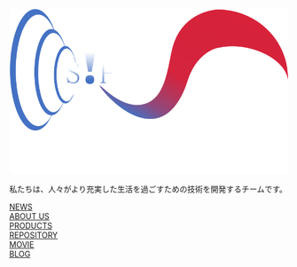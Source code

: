 <div id="img">
<img src="S!PPO2.png" alt="">
</div>
  
  
  私たちは、人々がより充実した生活を過ごすための技術を開発するチームです。  
  
    
[NEWS](https://team-sippo.github.io/)  
[ABOUT US](https://team-sippo.github.io/)  
[PRODUCTS](https://github.com/Team-SIPPO/Team-SIPPO.github.io/products.md)  
[REPOSITORY](https://github.com/Team-SIPPO?tab=repositories)  
[MOVIE](https://www.youtube.com/channel/UCV285Ke2ubPht54D4sOOsqw)  
[BLOG](https://knalaboratory.hatenablog.com/)  

  

